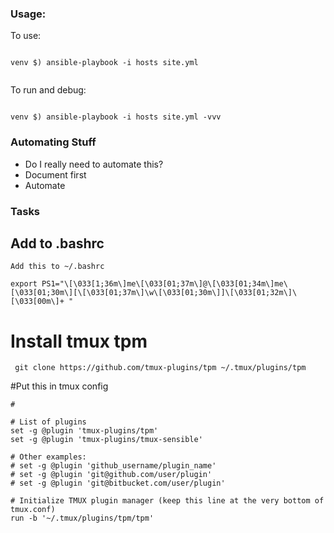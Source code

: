 ### Usage:

To use:

```

venv $) ansible-playbook -i hosts site.yml


```

To run and debug:

```

venv $) ansible-playbook -i hosts site.yml -vvv

```

### Automating Stuff

* Do I really need to automate this?
* Document first
* Automate



### Tasks 




## Add to .bashrc

```
Add this to ~/.bashrc

export PS1="\[\033[1;36m\]me\[\033[01;37m\]@\[\033[01;34m\]me\[\033[01;30m\][\[\033[01;37m\]\w\[\033[01;30m\]]\[\033[01;32m\]\[\033[00m\]+ "

```



# Install tmux tpm 

```
 git clone https://github.com/tmux-plugins/tpm ~/.tmux/plugins/tpm

```


#Put this in tmux config

```
#

# List of plugins
set -g @plugin 'tmux-plugins/tpm'
set -g @plugin 'tmux-plugins/tmux-sensible'

# Other examples:
# set -g @plugin 'github_username/plugin_name'
# set -g @plugin 'git@github.com/user/plugin'
# set -g @plugin 'git@bitbucket.com/user/plugin'

# Initialize TMUX plugin manager (keep this line at the very bottom of tmux.conf)
run -b '~/.tmux/plugins/tpm/tpm'
```
